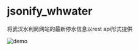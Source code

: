 # jsonify_whwater
将武汉水利局网站的最新停水信息以rest api形式提供

![demo](https://github.com/se4/jsonify_whwater/raw/master/demo.jpg)
